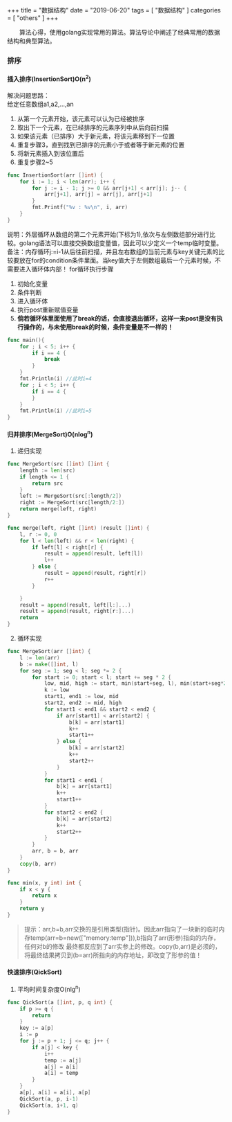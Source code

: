 +++
title = "数据结构"
date = "2019-06-20"
tags = [ "数据结构" ]
categories = [ "others" ]
+++

　　算法心得，使用golang实现常用的算法。算法导论中阐述了经典常用的数据结构和典型算法。
<!--more-->
### 排序

#### 插入排序(InsertionSort)O(n<sup>2</sup>)

解决问题思路：  
给定任意数组a1,a2,...,an  

1. 从第一个元素开始，该元素可以认为已经被排序
2. 取出下一个元素，在已经排序的元素序列中从后向前扫描
3. 如果该元素（已排序）大于新元素，将该元素移到下一位置
4. 重复步骤3，直到找到已排序的元素小于或者等于新元素的位置
5. 将新元素插入到该位置后
6. 重复步骤2~5

```go
func InsertionSort(arr []int) {
	for i := 1; i < len(arr); i++ {
		for j := i - 1; j >= 0 && arr[j+1] < arr[j]; j-- {
			arr[j+1], arr[j] = arr[j], arr[j+1]
		}
		fmt.Printf("%v : %v\n", i, arr)
	}
}
```
说明：外层循环从数组的第二个元素开始(下标为1),依次与左侧数组部分进行比较。golang语法可以直接交换数组变量值，因此可以少定义一个temp临时变量。  
备注：内存循环j:=i-1从后往前扫描，并且左右数组的当前元素与key关键元素的比较要放在for的condition条件里面。当key值大于左侧数组最后一个元素时候，不需要进入循环体内部！
for循环执行步骤  

1. 初始化变量
2. 条件判断
3. 进入循环体
4. 执行post重新赋值变量
5. **倘若循环体里面使用了break的话，会直接退出循环，这样一来post是没有执行操作的，与未使用break的时候，条件变量是不一样的！**

```go
func main(){
	for ; i < 5; i++ {
		if i == 4 {
			break
		}
	}
	fmt.Println(i) //此时i=4
	for ; i < 5; i++ {
		if i == 4 {
		}
	}
	fmt.Println(i) //此时i=5
}
```

#### 归并排序(MergeSort)O(nlog<sup>n</sup>)
1. 递归实现

```go
func MergeSort(src []int) []int {
	length := len(src)
	if length <= 1 {
		return src
	}
	left := MergeSort(src[:length/2])
	right := MergeSort(src[length/2:])
	return merge(left, right)
}

func merge(left, right []int) (result []int) {
	l, r := 0, 0
	for l < len(left) && r < len(right) {
		if left[l] < right[r] {
			result = append(result, left[l])
			l++
		} else {
			result = append(result, right[r])
			r++
		}

	}
	result = append(result, left[l:]...)
	result = append(result, right[r:]...)
	return
}
```

2. 循环实现

```go
func MergeSort(arr []int) {
	l := len(arr)
	b := make([]int, l)
	for seg := 1; seg < l; seg *= 2 {
		for start := 0; start < l; start += seg * 2 {
			low, mid, high := start, min(start+seg, l), min(start+seg*2, l)
			k := low
			start1, end1 := low, mid
			start2, end2 := mid, high
			for start1 < end1 && start2 < end2 {
				if arr[start1] < arr[start2] {
					b[k] = arr[start1]
					k++
					start1++
				} else {
					b[k] = arr[start2]
					k++
					start2++
				}
			}
			for start1 < end1 {
				b[k] = arr[start1]
				k++
				start1++
			}
			for start2 < end2 {
				b[k] = arr[start2]
				k++
				start2++
			}
		}
		arr, b = b, arr
	}
	copy(b, arr)
}

func min(x, y int) int {
	if x < y {
		return x
	}
	return y
}
```
>提示：arr,b=b,arr交换的是引用类型(指针)。因此arr指向了一块新的临时内存temp(arr=b=new(["memory:temp"])),b指向了arr(形参)指向的内存，任何对b的修改
最终都反应到了arr实参上的修改。copy(b,arr)是必须的，将最终结果拷贝到(b=arr)所指向的内存地址，即改变了形参的值！

#### 快速排序(QickSort)

1. 平均时间复杂度O(nlg<sup>n</sup>)

```go
func QickSort(a []int, p, q int) {
	if p >= q {
		return
	}
	key := a[p]
	i := p
	for j := p + 1; j <= q; j++ {
		if a[j] < key {
			i++
			temp := a[j]
			a[j] = a[i]
			a[i] = temp
		}
	}
	a[p], a[i] = a[i], a[p]
	QickSort(a, p, i-1)
	QickSort(a, i+1, q)
}
```
